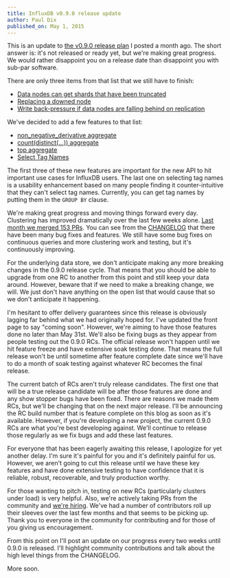 ```yaml
---
title: InfluxDB v0.9.0 release update
author: Paul Dix
published_on: May 1, 2015
---
```


This is an update to [the v0.9.0 release plan](/blog/2015/04/01/InfluxDB-v0_9_0-release-plan.html) I posted a month ago. The short answer is: it's not released or ready yet, but we're making great progress. We would rather disappoint you on a release date than disappoint you with sub-par software.

There are only three items from that list that we still have to finish:

* [Data nodes can get shards that have been truncated](https://github.com/influxdb/influxdb/issues/1948)
* [Replacing a downed node](https://github.com/influxdb/influxdb/issues/1472)
* [Write back-pressure if data nodes are falling behind on replication](https://github.com/influxdb/influxdb/issues/1946)

We've decided to add a few features to that list:

* [non\_negative\_derivative aggregate](https://github.com/influxdb/influxdb/issues/1477)
* [count(distinct(...)) aggregate](https://github.com/influxdb/influxdb/issues/1891)
* [top aggregate](https://github.com/influxdb/influxdb/issues/1821)
* [Select Tag Names](https://github.com/influxdb/influxdb/issues/1989)

The first three of these new features are important for the new API to hit important use cases for InfluxDB users. The last one on selecting tag names is a usability enhancement based on many people finding it counter-intuitive that they can't select tag names. Currently, you can get tag names by putting them in the `GROUP BY` clause.

We're making great progress and moving things forward every day. Clustering has improved dramatically over the last few weeks alone. [Last month we merged 153 PRs](https://github.com/influxdb/influxdb/pulls?utf8=%E2%9C%93&q=is%3Apr+merged%3A%222015-03-31+..+2015-05-01%22+). You can see from the [CHANGELOG](https://github.com/influxdb/influxdb/blob/master/CHANGELOG.md) that there have been many bug fixes and features. We still have some bug fixes on continuous queries and more clustering work and testing, but it's continuously improving.

For the underlying data store, we don't anticipate making any more breaking changes in the 0.9.0 release cycle. That means that you should be able to upgrade from one RC to another from this point and still keep your data around. However, beware that if we need to make a breaking change, we will. We just don't have anything on the open list that would cause that so we don't anticipate it happening.

I'm hesitant to offer delivery guarantees since this release is obviously lagging far behind what we had originally hoped for. I've updated the front page to say "coming soon". However, we're aiming to have those features done no later than May 31st. We'll also be fixing bugs as they appear from people testing out the 0.9.0 RCs. The official release won't happen until we hit feature freeze and have extensive soak testing done. That means the full release won't be until sometime after feature complete date since we'll have to do a month of soak testing against whatever RC becomes the final release.

The current batch of RCs aren't truly release candidates. The first one that will be a true release candidate will be after those features are done and any show stopper bugs have been fixed. There are reasons we made them RCs, but we'll be changing that on the next major release. I'll be announcing the RC build number that is feature complete on this blog as soon as it's available. However, if you're developing a new project, the current 0.9.0 RCs are what you're best developing against. We'll continue to release those regularly as we fix bugs and add these last features.

For everyone that has been eagerly awaiting this release, I apologize for yet another delay. I'm sure it's painful for you and it's definitely painful for us. However, we aren't going to cut this release until we have these key features and have done extensive testing to have confidence that it is reliable, robust, recoverable, and truly production worthy.

For those wanting to pitch in, testing on new RCs (particularly clusters under load) is very helpful. Also, we're actively taking PRs from the community and [we're hiring](https://jobs.lever.co/influxdb). We've had a number of contributors roll up their sleeves over the last few months and that seems to be picking up. Thank you to everyone in the community for contributing and for those of you giving us encouragement.

From this point on I'll post an update on our progress every two weeks until 0.9.0 is released. I'll highlight community contributions and talk about the high level things from the CHANGELOG.

More soon.